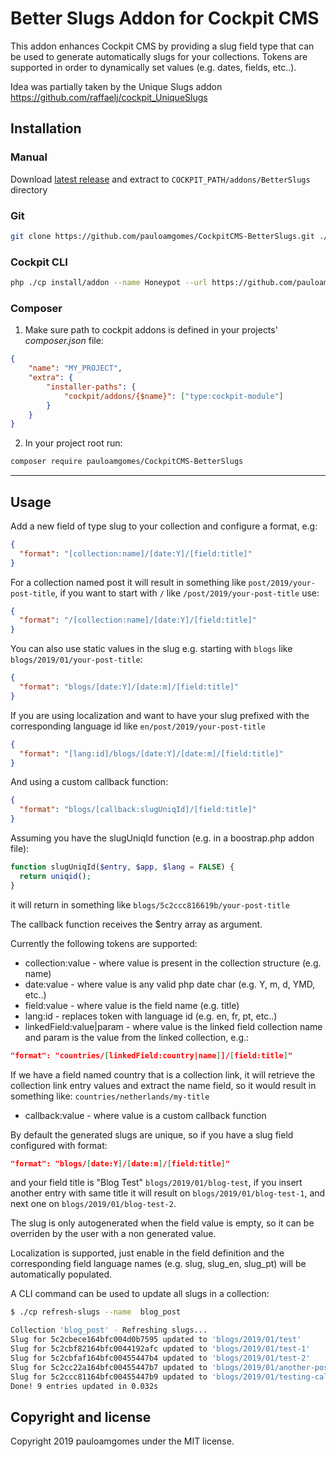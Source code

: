 # Better Slugs Addon for Cockpit CMS

This addon enhances Cockpit CMS by providing a slug field type that can be used to generate automatically slugs for your collections. Tokens are supported in order to dynamically set values (e.g. dates, fields, etc..).

Idea was partially taken by the Unique Slugs addon https://github.com/raffaelj/cockpit_UniqueSlugs

## Installation

### Manual

Download [latest release](https://github.com/pauloamgomes/CockpitCMS-BetterSlugs) and extract to `COCKPIT_PATH/addons/BetterSlugs` directory

### Git

```sh
git clone https://github.com/pauloamgomes/CockpitCMS-BetterSlugs.git ./addons/BetterSlugs
```

### Cockpit CLI

```sh
php ./cp install/addon --name Honeypot --url https://github.com/pauloamgomes/CockpitCMS-BetterSlugs.git
```

### Composer

1. Make sure path to cockpit addons is defined in your projects' _composer.json_ file:

  ```json
  {
      "name": "MY_PROJECT",
      "extra": {
          "installer-paths": {
              "cockpit/addons/{$name}": ["type:cockpit-module"]
          }
      }
  }
  ```

2. In your project root run:

  ```sh
  composer require pauloamgomes/CockpitCMS-BetterSlugs
  ```

---

## Usage

Add a new field of type slug to your collection and configure a format, e.g:

```json
{
  "format": "[collection:name]/[date:Y]/[field:title]"
}
```

For a collection named post it will result in something like `post/2019/your-post-title`, if you want to start with `/` like `/post/2019/your-post-title` use:

```json
{
  "format": "/[collection:name]/[date:Y]/[field:title]"
}
```

You can also use static values in the slug e.g. starting with `blogs` like `blogs/2019/01/your-post-title`:

```json
{
  "format": "blogs/[date:Y]/[date:m]/[field:title]"
}
```

If you are using localization and want to have your slug prefixed with the corresponding language id like `en/post/2019/your-post-title`

```json
{
  "format": "[lang:id]/blogs/[date:Y]/[date:m]/[field:title]"
}
```

And using a custom callback function:

```json
{
  "format": "blogs/[callback:slugUniqId]/[field:title]"
}
```

Assuming you have the slugUniqId function (e.g. in a boostrap.php addon file):

```php
function slugUniqId($entry, $app, $lang = FALSE) {
  return uniqid();
}
```

it will return in something like `blogs/5c2ccc816619b/your-post-title`

The callback function receives the $entry array as argument.

Currently the following tokens are supported:

- collection:value - where value is present in the collection structure (e.g. name)
- date:value - where value is any valid php date char (e.g. Y, m, d, YMD, etc..)
- field:value - where value is the field name (e.g. title)
- lang:id - replaces token with language id (e.g. en, fr, pt, etc..)
- linkedField:value|param - where value is the linked field collection name and param is the value from the linked collection, e.g.:
```json
"format": "countries/[linkedField:country|name]]/[field:title]"
```
If we have a field named country that is a collection link, it will retrieve the collection link entry values and extract the name field, so it would result in something like: `countries/netherlands/my-title`

- callback:value - where value is a custom callback function

By default the generated slugs are unique, so if you have a slug field configured with format:

```json
"format": "blogs/[date:Y]/[date:m]/[field:title]"
```

and your field title is "Blog Test" `blogs/2019/01/blog-test`, if you insert another entry with same title it will result on `blogs/2019/01/blog-test-1`, and next one on `blogs/2019/01/blog-test-2`.

The slug is only autogenerated when the field value is empty, so it can be overriden by the user with a non generated value.

Localization is supported, just enable in the field definition and the corresponding field language names (e.g. slug, slug_en, slug_pt) will be automatically populated.


A CLI command can be used to update all slugs in a collection:

```bash
$ ./cp refresh-slugs --name  blog_post

Collection 'blog_post' - Refreshing slugs...
Slug for 5c2cbece164bfc004d0b7595 updated to 'blogs/2019/01/test'
Slug for 5c2cbf82164bfc0044192afc updated to 'blogs/2019/01/test-1'
Slug for 5c2cbfaf164bfc00455447b4 updated to 'blogs/2019/01/test-2'
Slug for 5c2cc22a164bfc00455447b7 updated to 'blogs/2019/01/another-post'
Slug for 5c2ccc81164bfc00455447b9 updated to 'blogs/2019/01/testing-callback'
Done! 9 entries updated in 0.032s
```

## Copyright and license

Copyright 2019 pauloamgomes under the MIT license.
